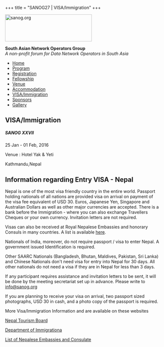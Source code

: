+++
title = "SANOG27 | VISA/Immigration"
+++

[<img src="../images/logo.jpg" width="283" height="88" alt="sanog.org" />](../index.html)

**South Asian Network Operators Group**  
*A non-profit forum for Data Network Operators in South Asia*

-   [Home](index.html)
-   [Program](program.html)
-   [Registration](reg.html)
-   [Fellowship](fellowship.html)
-   [Venue](venue.html)
-   [Accommodation](accomo.html)
-   [VISA/Immigration](visa.html)
-   [Sponsors](downloads.html)
-   [Gallery](https://www.sanog.org/sanog27/contact.html)

VISA/Immigration
----------------

##### SANOG XXVII

25 Jan - 01 Feb, 2016

Venue : Hotel Yak & Yeti

Kathmandu,Nepal

  
  
  
  
  
  
  
  
  
  
  
  
  
  
  
  
  
  
  
  
  
  
  
  
  
  
  
  

Information regarding Entry VISA - Nepal
----------------------------------------

  

Nepal is one of the most visa friendly country in the entire world.
Passport holding nationals of all nations are provided visa on arrival
on payment of the visa fee equivalent of USD 30. Euros, Japanese Yen,
Singapore and Australian Dollars as well as other major currencies are
accepted. There is a bank before the Immigration - where you can also
exchange Travellers Cheques or your own currency. Invitation letters are
not required.

  

Visas can also be received at Royal Nepalese Embassies and honorary
Consuls in many countries. A list is available
[here](http://www.mofa.gov.np/embassy-of-nepal).

  

Nationals of India, moreover, do not require passport / visa to enter
Nepal. A government issued Identification is required.

  

Other SAARC Nationals (Bangladesh, Bhutan, Maldives, Pakistan, Sri
Lanka) and Chinese Nationals don't need visa for entry into Nepal for 30
days. All other nationals do not need a visa if they are in Nepal for
less than 3 days.

  

If any participant requires assistance and invitation letters to be
sent, it will be done by the meeting secretariat set up in advance.
Please write to info@sanog.org

  

If you are planning to receive your visa on arrival, two passport sized
photographs, USD 30 in cash, and a photo copy of the passport is
required.

  

More Visa/Immigration Information and are available on these websites

[Nepal Tourism Board](http://www.tourism.gov.np/en/)

[Department of
Immigrationa](http://www.nepalimmigration.gov.np/content/tourist-visa.html)

[List of Nepalese Embassies and
Consulate](http://www.mofa.gov.np/embassy-of-nepal)

  
